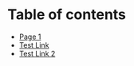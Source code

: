 # Table of contents

* [Page 1](README.md)
* [Test Link](README.md)
* [Test Link 2](http://127.0.0.1:5000/s/im5PiZkP0JmfF3k2LNeq/#heading-2)
